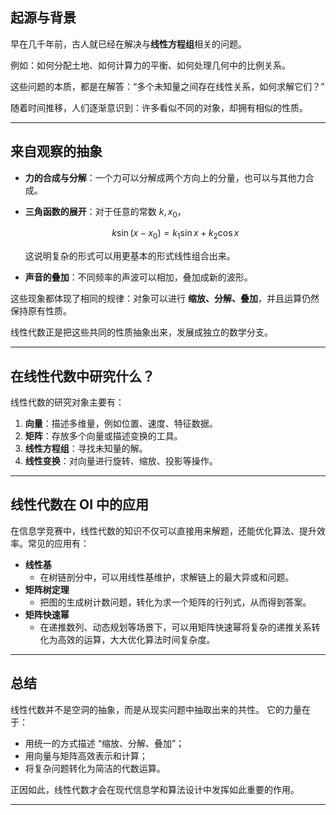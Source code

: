 

## 起源与背景

早在几千年前，古人就已经在解决与**线性方程组**相关的问题。

例如：如何分配土地、如何计算力的平衡、如何处理几何中的比例关系。

这些问题的本质，都是在解答：“多个未知量之间存在线性关系，如何求解它们？”

随着时间推移，人们逐渐意识到：许多看似不同的对象，却拥有相似的性质。

---

## 来自观察的抽象

* **力的合成与分解**：一个力可以分解成两个方向上的分量，也可以与其他力合成。
* **三角函数的展开**：对于任意的常数 $k, x_0$，

  $$
  k \sin (x-x_0) = k_1 \sin x + k_2 \cos x
  $$

  这说明复杂的形式可以用更基本的形式线性组合出来。

* **声音的叠加**：不同频率的声波可以相加，叠加成新的波形。

这些现象都体现了相同的规律：对象可以进行 **缩放、分解、叠加**，并且运算仍然保持原有性质。

线性代数正是把这些共同的性质抽象出来，发展成独立的数学分支。

---

## 在线性代数中研究什么？

线性代数的研究对象主要有：

1. **向量**：描述多维量，例如位置、速度、特征数据。
2. **矩阵**：存放多个向量或描述变换的工具。
3. **线性方程组**：寻找未知量的解。
4. **线性变换**：对向量进行旋转、缩放、投影等操作。

---

## 线性代数在 OI 中的应用

在信息学竞赛中，线性代数的知识不仅可以直接用来解题，还能优化算法、提升效率。常见的应用有：

- **线性基**
    - 在树链剖分中，可以用线性基维护，求解链上的最大异或和问题。
- **矩阵树定理**
    - 把图的生成树计数问题，转化为求一个矩阵的行列式，从而得到答案。
- **矩阵快速幂**
    - 在递推数列、动态规划等场景下，可以用矩阵快速幂将复杂的递推关系转化为高效的运算，大大优化算法时间复杂度。

---

## 总结

线性代数并不是空洞的抽象，而是从现实问题中抽取出来的共性。
它的力量在于：

* 用统一的方式描述 “缩放、分解、叠加”；
* 用向量与矩阵高效表示和计算；
* 将复杂问题转化为简洁的代数运算。

正因如此，线性代数才会在现代信息学和算法设计中发挥如此重要的作用。

---
